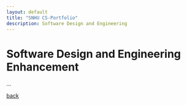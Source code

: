 ```yaml
---
layout: default
title: "SNHU CS-Portfolio"
description: Software Design and Engineering
---
```



# Software Design and Engineering Enhancement

...


[back](/)

